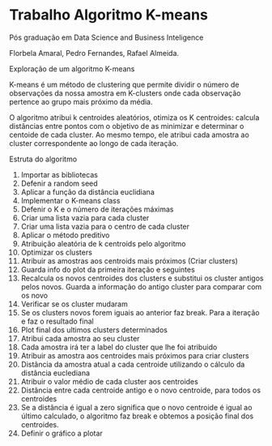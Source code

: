 # Trabalho Algoritmo K-means 

Pós graduação em Data Science and Business Inteligence

Florbela Amaral,
Pedro Fernandes,
Rafael Almeida.

Exploração de um algoritmo K-means

K-means é um método de clustering que permite dividir o número de observações da nossa amostra em K-clusters onde cada observação pertence ao grupo mais próximo da média.

O algoritmo atribui k centroides aleatórios, otimiza os K centroides: calcula distâncias entre pontos com o objetivo de as minimizar e determinar o centoide de cada cluster.
Ao mesmo tempo, ele atribui cada amostra ao cluster correspondente ao longo de cada iteração.

Estruta do algoritmo 
1. Importar as bibliotecas
2. Defenir a random seed 
3. Aplicar a função da distância euclidiana
4. Implementar o K-means class
5. Defenir o K e o número de iterações máximas
6. Criar uma lista vazia para cada cluster
7. Criar uma lista vazia para o centro de cada cluster
8. Aplicar o método preditivo 
9. Atribuição aleatória de k centroids pelo algoritmo 
10. Optimizar os clusters
11. Atribuir as amostras aos centroids mais próximos (Criar clusters)
12. Guarda info do plot da primeira iteração e seguintes
13. Recalcula os novos centroides dos clusters e substitui os cluster antigos pelos novos. Guarda a informação do antigo cluster para comparar com os novo
14. Verificar se os cluster mudaram
15. Se os clusters novos forem iguais ao anterior faz break. Para a iteração e faz o resultado final
16. Plot final dos ultimos clusters determinados
17. Atribui cada amostra ao seu cluster 
18. Cada amostra irá ter a label do cluster que lhe foi atribuido
19. Atribuir as amostra aos centroides mais próximos para criar clusters
20. Distância da amostra atual a cada centroide utilizando o cálculo da distância euclediana
21. Atribuir o valor médio de cada cluster aos centroides
22. Distância entre cada centroide antigo e o novo centroide, para todos os centroides
23. Se a distância é igual a zero significa que o novo centroide é igual ao último calculado, o algoritmo faz break e obtemos a posição final dos centroides. 
23. Definir o gráfico a plotar






